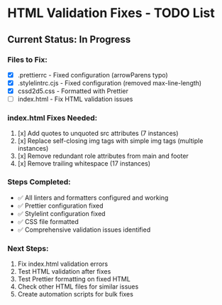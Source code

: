 # HTML Validation Fixes - TODO List

## Current Status: In Progress

### Files to Fix:

- [x] .prettierrc - Fixed configuration (arrowParens typo)
- [x] .stylelintrc.cjs - Fixed configuration (removed max-line-length)
- [x] cssd2d5.css - Formatted with Prettier
- [ ] index.html - Fix HTML validation issues

### index.html Fixes Needed:

1. [x] Add quotes to unquoted src attributes (7 instances)
2. [x] Replace self-closing img tags with simple img tags (multiple instances)
3. [x] Remove redundant role attributes from main and footer
4. [x] Remove trailing whitespace (17 instances)

### Steps Completed:

- ✅ All linters and formatters configured and working
- ✅ Prettier configuration fixed
- ✅ Stylelint configuration fixed
- ✅ CSS file formatted
- ✅ Comprehensive validation issues identified

### Next Steps:

1. Fix index.html validation errors
2. Test HTML validation after fixes
3. Test Prettier formatting on fixed HTML
4. Check other HTML files for similar issues
5. Create automation scripts for bulk fixes
